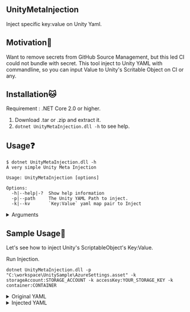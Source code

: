 ## UnityMetaInjection

Inject specific key:value on Unity Yaml.

## Motivation:thought_balloon:

Want to remove secrets from GitHub Source Management, but this led CI could not bundle with secret.
This tool inject to Unity YAML with commandline, so you can input Value to Unity's Scritable Object on CI or any.

## Installation:cat:

Requirement : .NET Core 2.0 or higher.

1. Download .tar or .zip and extract it.
1. `dotnet UnityMetaInjection.dll -h` to see help.

## Usage:question:

```shell
$ dotnet UnityMetaInjection.dll -h
A very simple Unity Meta Injection

Usage: UnityMetaInjection [options]

Options:
  -h|--help|-?  Show help information
  -p|--path     The Unity YAML Path to inject.
  -k|--kv       `Key:Value` yaml map pair to Inject
```

<details>
<summary>Arguments</summary>


| Parameter | Required | Description | Usage | Tips |
| ---- | ---- | ---- | ---- | ---- | 
| -p | true | Path to the exising YAML | -p `<PATH TO THE YAML>` | YAML must exists. | 
| -k | true | `:` separated KeyValue pair to inject. | -k hoge:fuga -k piyo:poyo | Only matched section will be replace. | 

</details>

## Sample Usage:eyes:

Let's see how to inject Unity's ScriptableObject's Key:Value.

Run Injection.

```shell
dotnet UnityMetaInjection.dll -p "C:\workspace\UnitySample\AzureSettings.asset" -k storageAccount:STORAGE_ACCOUNT -k accessKey:YOUR_STORAGE_KEY -k container:CONTAINER
```

<details>
<summary>Original YAML</summary>

```yaml
%YAML 1.1
%TAG !u! tag:unity3d.com,2011:
--- !u!114 &11400000
MonoBehaviour:
  m_ObjectHideFlags: 0
  m_PrefabParentObject: {fileID: 0}
  m_PrefabInternal: {fileID: 0}
  m_GameObject: {fileID: 0}
  m_Enabled: 1
  m_EditorHideFlags: 0
  m_Script: {fileID: 12345678, guid: 12345678901234567890123456789aaa, type: 3}
  m_Name: AzureBlobConfiguration
  m_EditorClassIdentifier:
  storageAccount: 
  accessKey: 
  container: 
```

</details>

<details>
<summary>Injected YAML</summary>

```yaml
%YAML 1.1
%TAG !u! tag:unity3d.com,2011:
--- !u!114 &11400000
MonoBehaviour:
  m_ObjectHideFlags: 0
  m_PrefabParentObject: {fileID: 0}
  m_PrefabInternal: {fileID: 0}
  m_GameObject: {fileID: 0}
  m_Enabled: 1
  m_EditorHideFlags: 0
  m_Script: {fileID: 12345678, guid: 12345678901234567890123456789aaa, type: 3}
  m_Name: AzureBlobConfiguration
  m_EditorClassIdentifier:
  storageAccount: STORAGE_ACCOUNT
  accessKey: YOUR_STORAGE_KEY
  container: CONTAINER
  ```
  </details>
